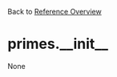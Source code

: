 
Back to [Reference Overview](https://github.com/pyrustic/primes/blob/master/docs/reference)

# primes.\_\_init\_\_

None

<br>


```python

```

